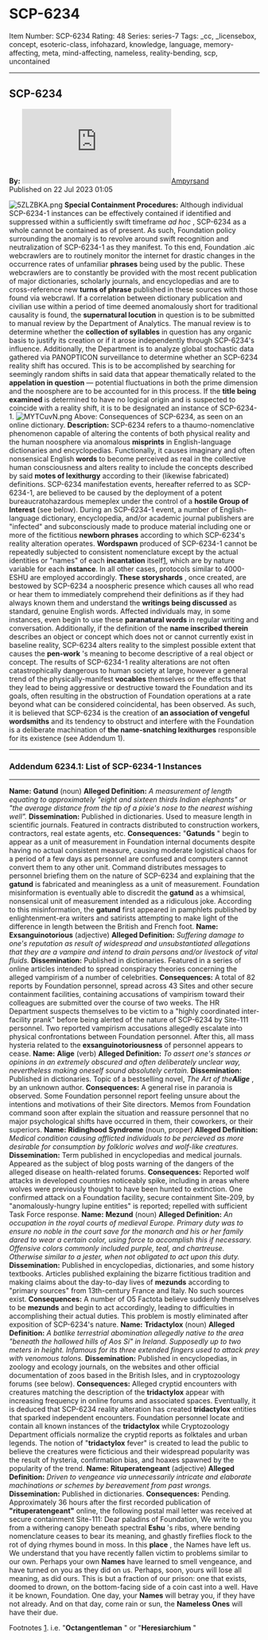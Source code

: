 # SCP-6234
Item Number: SCP-6234
Rating: 48
Series: series-7
Tags: _cc, _licensebox, concept, esoteric-class, infohazard, knowledge, language, memory-affecting, meta, mind-affecting, nameless, reality-bending, scp, uncontained

---

SCP-6234  
---  
**By:** [![Ampyrsand](https://www.wikidot.com/avatar.php?userid=7489489&amp;size=small&amp;timestamp=1751332717)](http://www.wikidot.com/user:info/ampyrsand)[Ampyrsand](http://www.wikidot.com/user:info/ampyrsand)  
Published on 22 Jul 2023 01:05  
  

![5ZLZBKA.png](https://i.imgur.com/5ZLZBKA.png)
**Special Containment Procedures:** Although individual SCP-6234-1 instances can be effectively contained if identified and suppressed within a sufficiently swift timeframe _ad hoc_ , SCP-6234 as a whole cannot be contained as of present. As such, Foundation policy surrounding the anomaly is to revolve around swift recognition and neutralization of SCP-6234-1 as they manifest.
To this end, Foundation .aic webcrawlers are to routinely monitor the internet for drastic changes in the occurrence rates of unfamiliar **phrases** being used by the public. These webcrawlers are to constantly be provided with the most recent publication of major dictionaries, scholarly journals, and encyclopedias and are to cross-reference new **turns of phrase** published in these sources with those found via webcrawl. If a correlation between dictionary publication and civilian use within a period of time deemed anomalously short for traditional causality is found, the **supernatural locution** in question is to be submitted to manual review by the Department of Analytics.
The manual review is to determine whether the **collection of syllables** in question has any organic basis to justify its creation or if it arose independently through SCP-6234's influence. Additionally, the Department is to analyze global stochastic data gathered via PANOPTICON surveillance to determine whether an SCP-6234 reality shift has occured. This is to be accomplished by searching for seemingly random shifts in said data that appear thematically related to the **appelation in question** — potential fluctuations in both the prime dimension and the noosphere are to be accounted for in this process. If the **title being examined** is determined to have no logical origin and is suspected to coincide with a reality shift, it is to be designated an instance of SCP-6234-1.
![MYTCuvN.png](https://i.imgur.com/MYTCuvN.png)
Above: Consequences of SCP-6234, as seen on an online dictionary.
**Description:** SCP-6234 refers to a thaumo-nomenclative phenomenon capable of altering the contents of both physical reality and the human noosphere via anomalous **misprints** in English-language dictionaries and encyclopedias. Functionally, it causes imaginary and often nonsensical English **words** to become perceived as real in the collective human consciousness and alters reality to include the concepts described by said **motes of lexithurgy** according to their (likewise fabricated) definitions.
SCP-6234 manifestation events, hereafter referred to as SCP-6234-1, are believed to be caused by the deployment of a potent bureaucratohazardous memeplex under the control of a **hostile Group of Interest** (see below). During an SCP-6234-1 event, a number of English-language dictionary, encyclopedia, and/or academic journal publishers are "infected" and subconsciously made to produce material including one or more of the fictitious **newborn phrases** according to which SCP-6234's reality alteration operates. **Wordspawn** produced of SCP-6234-1 cannot be repeatedly subjected to consistent nomenclature except by the actual identities or "names" of each **incantation** itself[1](javascript:;), which are by nature variable for each **instance**. In all other cases, protocols similar to 4000-ESHU are employed accordingly.
**These storyshards** , once created, are bestowed by SCP-6234 a noospheric presence which causes all who read or hear them to immediately comprehend their definitions as if they had always known them and understand the **writings being discussed** as standard, genuine English words. Affected individuals may, in some instances, even begin to use these **paranatural words** in regular writing and conversation. Additionally, if the definition of the **name inscribed therein** describes an object or concept which does not or cannot currently exist in baseline reality, SCP-6234 alters reality to the simplest possible extent that causes the **pen-work** 's meaning to become descriptive of a real object or concept.
The results of SCP-6234-1 reality alterations are not often catastrophically dangerous to human society at large, however a general trend of the physically-manifest **vocables** themselves or the effects that they lead to being aggressive or destructive toward the Foundation and its goals, often resulting in the obstruction of Foundation operations at a rate beyond what can be considered coincidental, has been observed. As such, it is believed that SCP-6234 is the creation of **an association of vengeful wordsmiths** and its tendency to obstruct and interfere with the Foundation is a deliberate machination of **the name-snatching lexithurges** responsible for its existence (see Addendum 1).
* * *
### Addendum 6234.1: List of SCP-6234-1 Instances
* * *
**Name:** **Gatund** (noun)
**Alleged Definition:** _A measurement of length equating to approximately "eight and sixteen thirds Indian elephants" or "the average distance from the tip of a pixie's nose to the nearest wishing well"._
**Dissemination:** Published in dictionaries. Used to measure length in scientific journals. Featured in contracts distributed to construction workers, contractors, real estate agents, etc.
**Consequences:** "**Gatunds** " begin to appear as a unit of measurement in Foundation internal documents despite having no actual consistent measure, causing moderate logistical chaos for a period of a few days as personnel are confused and computers cannot convert them to any other unit. Command distributes messages to personnel briefing them on the nature of SCP-6234 and explaining that the **gatund** is fabricated and meaningless as a unit of measurement.
Foundation misinformation is eventually able to discredit the **gatund** as a whimsical, nonsensical unit of measurement intended as a ridiculous joke. According to this misinformation, the **gatund** first appeared in pamphlets published by enlightenment-era writers and satirists attempting to make light of the difference in length between the British and French foot.
**Name:** **Exsanguinotorious** (adjective)
**Alleged Definition:** _Suffering damage to one's reputation as result of widespread and unsubstantiated allegations that they are a vampire and intend to drain persons and/or livestock of vital fluids._
**Dissemination:** Published in dictionaries. Featured in a series of online articles intended to spread conspiracy theories concerning the alleged vampirism of a number of celebrities.
**Consequences:** A total of 82 reports by Foundation personnel, spread across 43 Sites and other secure containment facilities, containing accusations of vampirism toward their colleagues are submitted over the course of two weeks. The HR Department suspects themselves to be victim to a "highly coordinated inter-facility prank" before being alerted of the nature of SCP-6234 by Site-111 personnel.
Two reported vampirism accusations allegedly escalate into physical confrontations between Foundation personnel. After this, all mass hysteria related to the **exsanguinotoriousness** of personnel appears to cease.
**Name:** **Alige** (verb)
**Alleged Definition:** _To assert one's stances or opinions in an extremely obscured and often deliberately unclear way, nevertheless making oneself sound absolutely certain._
**Dissemination:** Published in dictionaries. Topic of a bestselling novel, _The Art of the**Alige**_ , by an unknown author.
**Consequences:** A general rise in paranoia is observed. Some Foundation personnel report feeling unsure about the intentions and motivations of their Site directors. Memos from Foundation command soon after explain the situation and reassure personnel that no major psychological shifts have occurred in them, their coworkers, or their superiors.
**Name:** **Ridinghood Syndrome** (noun, proper)
**Alleged Definition:** _Medical condition causing afflicted individuals to be percieved as more desirable for consumption by folkloric wolves and wolf-like creatures._
**Dissemination:** Term published in encyclopedias and medical journals. Appeared as the subject of blog posts warning of the dangers of the alleged disease on health-related forums.
**Consequences:** Reported wolf attacks in developed countries noticeably spike, including in areas where wolves were previously thought to have been hunted to extinction. One confirmed attack on a Foundation facility, secure containment Site-209, by "anomalously-hungry lupine entities" is reported; repelled with sufficient Task Force response.
**Name:** **Mezund** (noun)
**Alleged Definition:** _An occupation in the royal courts of medieval Europe. Primary duty was to ensure no noble in the court save for the monarch and his or her family dared to wear a certain color, using force to accomplish this if necessary. Offensive colors commonly included purple, teal, and chartreuse. Otherwise similar to a jester, when not obligated to act upon this duty._
**Dissemination:** Published in encyclopedias, dictionaries, and some history textbooks. Articles published explaining the bizarre fictitious tradition and making claims about the day-to-day lives of **mezunds** according to "primary sources" from 13th-century France and Italy. No such sources exist.
**Consequences:** A number of O5 Factota believe suddenly themselves to be **mezunds** and begin to act accordingly, leading to difficulties in accomplishing their actual duties. This problem is mostly eliminated after exposition of SCP-6234's nature.
**Name:** **Tridactylox** (noun)
**Alleged Definition:** _A batlike terrestrial abomination allegedly native to the area "beneath the hallowed hills of Aos Sí" in Ireland. Supposedly up to two meters in height. Infamous for its three extended fingers used to attack prey with venomous talons._
**Dissemination:** Published in encyclopedias, in zoology and ecology journals, on the websites and other official documentation of zoos based in the British Isles, and in cryptozoology forums (see below).
**Consequences:** Alleged cryptid encounters with creatures matching the description of the **tridactylox** appear with increasing frequency in online forums and associated spaces. Eventually, it is deduced that SCP-6234 reality alteration has created **tridactylox** entities that sparked independent encounters.
Foundation personnel locate and contain all known instances of the **tridactylox** while Cryptozoology Department officials normalize the cryptid reports as folktales and urban legends. The notion of "**tridactylox** fever" is created to lead the public to believe the creatures were ficticious and their widespread popularity was the result of hysteria, confirmation bias, and hoaxes spawned by the popularity of the trend.
**Name:** **Rituperatengeant** (adjective)
**Alleged Definition:** _Driven to vengeance via unnecessarily intricate and elaborate machinations or schemes by bereavement from past wrongs._
**Dissemination:** Published in dictionaries.
**Consequences:** Pending.
Approximately 36 hours after the first recorded publication of **"rituperatengeant"** online, the following postal mail letter was received at secure containment Site-111:
Dear paladins of Foundation,
We write to you from a withering canopy beneath spectral **Eshu** 's ribs, where bending nomenclature ceases to bear its meaning, and ghastly fireflies flock to the rot of dying rhymes bound in moss. In this **place** , the Names have left us.
We understand that you have recently fallen victim to problems similar to our own. Perhaps your own **Names** have learned to smell vengeance, and have turned on you as they did on us. Perhaps, soon, yours will lose all meaning, as did ours. This is but a fraction of our prison: one that exists, doomed to drown, on the bottom-facing side of a coin cast into a well.
Have it be known, Foundation. One day, your **Names** will betray you, if they have not already. And on that day, come rain or sun, the **Nameless Ones** will have their due.
  

Footnotes
[1](javascript:;). i.e. "**Octangentleman** " or "**Heresiarchium** "